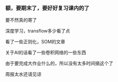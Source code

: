### 额，要期末了，要好好复习课内的了

要不然真的寄了

深度学习，transflow多少看了点

看了一些正则化，SOM的文章

关于AI的话看了一些卷积网络的一些东西

由于要完成大作业什么的，所以没有太多时间搞这个了

周报太水还请见谅
